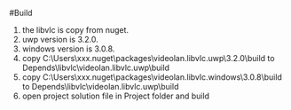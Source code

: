 #Build

1. the libvlc is copy from nuget.
2. uwp version is 3.2.0.
3. windows version is 3.0.8.
4. copy C:\Users\xxx\.nuget\packages\videolan.libvlc.uwp\3.2.0\build to Depends\libvlc\videolan.libvlc.uwp\build
5. copy C:\Users\xxx\.nuget\packages\videolan.libvlc.windows\3.0.8\build to Depends\libvlc\videolan.libvlc.uwp\build
6. open project solution file in Project folder and build

